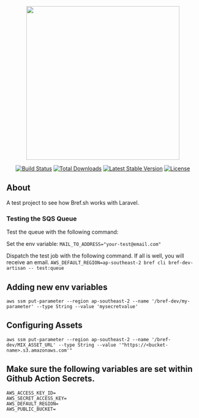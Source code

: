 <p align="center"><a href="https://laravel.com" target="_blank"><img src="https://raw.githubusercontent.com/laravel/art/master/logo-lockup/5%20SVG/2%20CMYK/1%20Full%20Color/laravel-logolockup-cmyk-red.svg" width="400"></a></p>

<p align="center">
<a href="https://travis-ci.org/laravel/framework"><img src="https://travis-ci.org/laravel/framework.svg" alt="Build Status"></a>
<a href="https://packagist.org/packages/laravel/framework"><img src="https://img.shields.io/packagist/dt/laravel/framework" alt="Total Downloads"></a>
<a href="https://packagist.org/packages/laravel/framework"><img src="https://img.shields.io/packagist/v/laravel/framework" alt="Latest Stable Version"></a>
<a href="https://packagist.org/packages/laravel/framework"><img src="https://img.shields.io/packagist/l/laravel/framework" alt="License"></a>
</p>

## About
A test project to see how Bref.sh works with Laravel.

### Testing the SQS Queue
Test the queue with the following command:

Set the env variable:
`MAIL_TO_ADDRESS="your-test@email.com"`

Dispatch the test job with the following command.  If all is well, you will receive an email.
`AWS_DEFAULT_REGION=ap-southeast-2 bref cli bref-dev-artisan -- test:queue`

## Adding new env variables
`aws ssm put-parameter --region ap-southeast-2 --name '/bref-dev/my-parameter' --type String --value 'mysecretvalue'`


## Configuring Assets
`aws ssm put-parameter --region ap-southeast-2 --name '/bref-dev/MIX_ASSET_URL' --type String --value '"https://<bucket-name>.s3.amazonaws.com'"`

## Make sure the following variables are set within Github Action Secrets.
```dotenv
AWS_ACCESS_KEY_ID=
AWS_SECRET_ACCESS_KEY=
AWS_DEFAULT_REGION=
AWS_PUBLIC_BUCKET=
```
